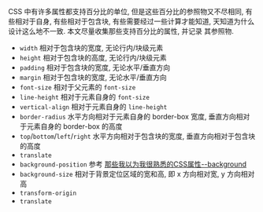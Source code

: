 CSS 中有许多属性都支持百分比的单位, 但是这些百分比的参照物又不尽相同, 有些相对于自身, 有些相对于包含块, 有些需要经过一些计算才能知道, 天知道为什么设计这么地不一致. 本文尽量收集那些支持百分比的属性, 并记录 其参照物.



* `width` 相对于包含块的宽度, 无论行内/块级元素
* `height` 相对于包含块的高度, 无论行内/块级元素
* `padding` 相对于包含块的宽度, 无论水平/垂直方向
* `margin` 相对于包含块的宽度, 无论水平/垂直方向
* `font-size` 相对于父元素的 `font-size`
* `line-height` 相对于元素自身的 `font-size`
* `vertical-align` 相对于元素自身的 `line-height`
* `border-radius` 水平方向相对于元素自身的 border-box 宽度, 垂直方向相对于元素自身的 border-box 的高度
* `top`/`bottom`/`left`/`right` 水平方向相对于包含块的宽度, 垂直方向相对于包含块的高度
* `translate`
* `background-position` 参考 [那些我以为我很熟悉的CSS属性--background](./那些我以为我很熟悉的CSS属性--background.md)
* `background-size` 相对于背景定位区域的宽和高, 即 x 方向相对宽, y 方向相对高
* `transform-origin` 
* `translate` 
